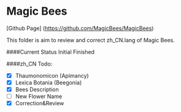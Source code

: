 # Magic Bees

[Github Page] (https://github.com/MagicBees/MagicBees)

This folder is aim to review and correct zh_CN.lang of Magic Bees.

####Current Status
Initial Finished

####zh_CN Todo:
* [X] Thaumonomicon (Apimancy)
* [X] Lexica Botania (Beegonia)
* [X] Bees Description
* [ ] New Flower Name
* [X] Correction&Review
